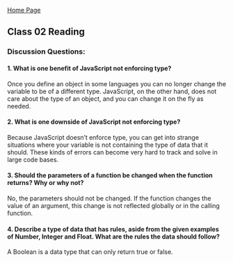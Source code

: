 [Home Page](https://sueduclos.github.io/reading-notes/)

## Class 02 Reading

### Discussion Questions:

#### 1. What is one benefit of JavaScript not enforcing type?
Once you define an object in some languages you can no longer change the variable to be of a different type. JavaScript, on the other hand, does not care about the type of an object, and you can change it on the fly as needed.
#### 2. What is one downside of JavaScript not enforcing type? 
Because JavaScript doesn’t enforce type, you can get into strange situations where your variable is not containing the type of data that it should. These kinds of errors can become very hard to track and solve in large code bases.
#### 3. Should the parameters of a function be changed when the function returns? Why or why not?
No, the parameters should not be changed. If the function changes the value of an argument, this change is not reflected globally or in the calling function. 
#### 4. Describe a type of data that has rules, aside from the given examples of Number, Integer and Float. What are the rules the data should follow?
A Boolean is a data type that can only return true or false. 
